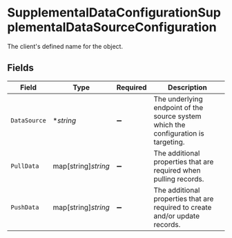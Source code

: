 # SupplementalDataConfigurationSupplementalDataSourceConfiguration

The client's defined name for the object.


## Fields

| Field                                                                               | Type                                                                                | Required                                                                            | Description                                                                         |
| ----------------------------------------------------------------------------------- | ----------------------------------------------------------------------------------- | ----------------------------------------------------------------------------------- | ----------------------------------------------------------------------------------- |
| `DataSource`                                                                        | **string*                                                                           | :heavy_minus_sign:                                                                  | The underlying endpoint of the source system which the configuration is targeting.  |
| `PullData`                                                                          | map[string]*string*                                                                 | :heavy_minus_sign:                                                                  | The additional properties that are required when pulling records.                   |
| `PushData`                                                                          | map[string]*string*                                                                 | :heavy_minus_sign:                                                                  | The additional properties that are required to create and/or update records.        |